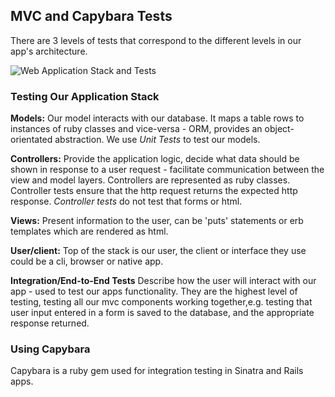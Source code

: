 ## MVC and Capybara Tests

There are 3 levels of tests that correspond to the different levels in our app's architecture.

![Web Application Stack and Tests](https://dl.dropboxusercontent.com/s/k2ypcn86btb6ajo/2015-09-29%20at%204.14%20PM.png)

### Testing Our Application Stack

**Models:** Our model interacts with our database. It maps a table rows to instances of ruby classes and vice-versa - ORM, provides an object-orientated abstraction. We use *Unit Tests* to test our models.

**Controllers:** Provide the application logic, decide what data should be shown in response to a user request - facilitate communication between the view and model layers. Controllers are represented as ruby classes. Controller tests ensure that the http request returns the expected http response. *Controller tests* do not test that forms or html.

**Views:** Present information to the user, can be 'puts' statements or erb templates which are rendered as html.

**User/client:** Top of the stack is our user, the client or interface they use could be a cli, browser or native app.

**Integration/End-to-End Tests** Describe how the user will interact with our app - used to test our apps functionality. They are the highest level of testing, testing all our mvc components working together,e.g. testing that user input entered in a form is saved to the database, and the appropriate response returned.


### Using Capybara

Capybara is a ruby gem used for integration testing in Sinatra and Rails apps.
